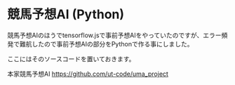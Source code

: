 # 競馬予想AI (Python)

競馬予想AIのほうでtensorflow.jsで事前予想AIをやっていたのですが、エラー頻発で難航したので事前予想AIの部分をPythonで作る事にしました。

ここにはそのソースコードを置いておきます。

本家競馬予想AI
https://github.com/ut-code/uma_project
